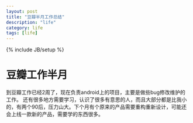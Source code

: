 ```yaml
---
layout: post
title: "豆瓣半月工作总结"
description: "life"
category: life
tags: [life]
---
```

{% include JB/setup %}

豆瓣工作半月
======================

到豆瓣工作已经2周了，现在负责android上的项目，主要是做些bug修改维护的工作。
还有很多地方需要学习，认识了很多有意思的人，而且大部分都是比我小的，有两个90后，压力山大。下个月有个原来的产品需要重构重新设计，可能还会上线一款新的产品，需要学的东西很多。
